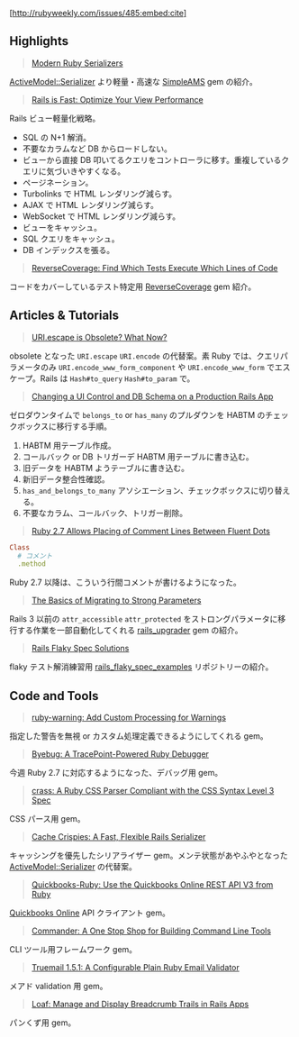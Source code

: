 [http://rubyweekly.com/issues/485:embed:cite]

## Highlights

> [Modern Ruby Serializers](https://rubyweekly.com/link/82773/web)

[ActiveModel::Serializer](https://github.com/rails-api/active_model_serializers) より軽量・高速な [SimpleAMS](https://github.com/vasilakisfil/SimpleAMS) gem の紹介。

> [Rails is Fast: Optimize Your View Performance](https://rubyweekly.com/link/82777/web)

Rails ビュー軽量化戦略。

- SQL の N+1 解消。
- 不要なカラムなど DB からロードしない。
- ビューから直接 DB 叩いてるクエリをコントローラに移す。重複しているクエリに気づいきやすくなる。
- ページネーション。
- Turbolinks で HTML レンダリング減らす。
- AJAX で HTML レンダリング減らす。
- WebSocket で HTML レンダリング減らす。
- ビューをキャッシュ。
- SQL クエリをキャッシュ。
- DB インデックスを張る。

> [ReverseCoverage: Find Which Tests Execute Which Lines of Code](https://rubyweekly.com/link/82778/web)

コードをカバーしているテスト特定用 [ReverseCoverage](https://github.com/nebulab/reverse_coverage) gem 紹介。

## Articles & Tutorials

> [URI.escape is Obsolete? What Now?](https://rubyweekly.com/link/82783/web)

obsolete となった `URI.escape` `URI.encode` の代替案。素 Ruby では、クエリパラメータのみ `URI.encode_www_form_component` や `URI.encode_www_form` でエスケープ。Rails は `Hash#to_query` `Hash#to_param` で。

> [Changing a UI Control and DB Schema on a Production Rails App](https://rubyweekly.com/link/82786/web)

ゼロダウンタイムで `belongs_to` or `has_many` のプルダウンを HABTM のチェックボックスに移行する手順。

1. HABTM 用テーブル作成。
2. コールバック or DB トリガーデ HABTM 用テーブルに書き込む。
3. 旧データを HABTM ようテーブルに書き込む。
4. 新旧データ整合性確認。
5. `has_and_belongs_to_many` アソシエーション、チェックボックスに切り替える。
6. 不要なカラム、コールバック、トリガー削除。

> [Ruby 2.7 Allows Placing of Comment Lines Between Fluent Dots](https://rubyweekly.com/link/82787/web)

```ruby
Class
  # コメント
  .method
```

Ruby 2.7 以降は、こういう行間コメントが書けるようになった。

> [The Basics of Migrating to Strong Parameters](https://rubyweekly.com/link/82788/web)

Rails 3 以前の `attr_accessible` `attr_protected` をストロングパラメータに移行する作業を一部自動化してくれる [rails_upgrader](https://github.com/fastruby/rails_upgrader) gem の紹介。

> [Rails Flaky Spec Solutions](https://rubyweekly.com/link/82790/web)

flaky テスト解消練習用 [rails_flaky_spec_examples](https://github.com/danmayer/rails_flaky_spec_examples) リポジトリーの紹介。

## Code and Tools

> [ruby-warning: Add Custom Processing for Warnings](https://rubyweekly.com/link/82791/web)

指定した警告を無視 or カスタム処理定義できるようにしてくれる gem。

> [Byebug: A TracePoint-Powered Ruby Debugger](https://rubyweekly.com/link/82792/web)

今週 Ruby 2.7 に対応するようになった、デバッグ用 gem。

> [crass: A Ruby CSS Parser Compliant with the CSS Syntax Level 3 Spec](https://rubyweekly.com/link/82794/web)

CSS パース用 gem。

> [Cache Crispies: A Fast, Flexible Rails Serializer](https://rubyweekly.com/link/82795/web)

キャッシングを優先したシリアライザー gem。メンテ状態があやふやとなった [ActiveModel::Serializer](https://github.com/rails-api/active_model_serializers) の代替案。

> [Quickbooks-Ruby: Use the Quickbooks Online REST API V3 from Ruby](https://rubyweekly.com/link/82796/web)

[Quickbooks Online](https://quickbooks.intuit.com/online/) API クライアント gem。

> [Commander: A One Stop Shop for Building Command Line Tools](https://rubyweekly.com/link/82797/web)

CLI ツール用フレームワーク gem。

> [Truemail 1.5.1: A Configurable Plain Ruby Email Validator](https://rubyweekly.com/link/82798/web)

メアド validation 用 gem。

> [Loaf: Manage and Display Breadcrumb Trails in Rails Apps](https://rubyweekly.com/link/82799/web)

パンくず用 gem。

